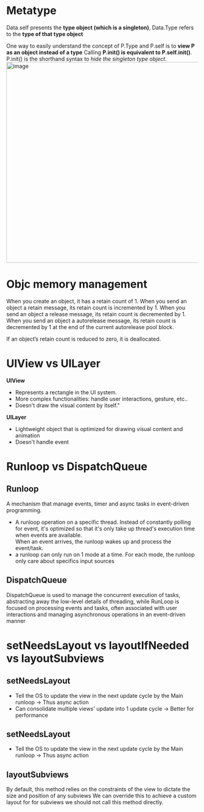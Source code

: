 # Metatype
Data.self presents the **type object (which is a singleton)**, Data.Type refers to the **type of that type object** 

One way to easily understand the concept of P.Type and P.self is to **view P as an object instead of a type**
Calling **P.init() is equivalent to P.self.init()**. P.init() is the shorthand syntax to _hide the singleton type object_. 
<img width="526" alt="image" src="https://github.com/hoangelec/Knowledge-consolidation/assets/9737526/bc315716-5911-48c6-8aae-7a8e3530b8d4">

# Objc memory management
When you create an object, it has a retain count of 1.
When you send an object a retain message, its retain count is incremented by 1.
When you send an object a release message, its retain count is decremented by 1.
When you send an object a autorelease message, its retain count is decremented by 1 at the end of the current autorelease pool block.

If an object’s retain count is reduced to zero, it is deallocated.

# UIView vs UILayer
**UIView**
- Represents a rectangle in the UI system. 
- More complex functionalities: handle user interactions, gesture, etc.. 
- Doesn't draw the visual content by itself."

**UILayer**
- Lightweight object that is optimized for drawing visual content and animation
- Doesn't handle event

# Runloop vs DispatchQueue
## Runloop
A mechanism that manage events, timer and async tasks in event-driven programming. 
- A runloop operation on a specific thread. Instead of constantly polling for event, it's optimized so that it's only take up thread's execution time when events are available.  
When an event arrives, the runloop wakes up and process the event/task. 
- a runloop can only run on 1 mode at a time. For each mode, the runloop only care about specifics input sources 

## DispatchQueue
DispatchQueue is used to manage the concurrent execution of tasks, abstracting away the low-level details of threading, while RunLoop is focused on processing events and tasks, often associated with user interactions and managing asynchronous operations in an event-driven manner

# setNeedsLayout vs layoutIfNeeded vs layoutSubviews
## setNeedsLayout
- Tell the OS to update the view in the next update cycle by the Main runloop -> Thus async action
- Can consolidate multiple views' update into 1 update cycle -> Better for performance
## setNeedsLayout
- Tell the OS to update the view in the next update cycle by the Main runloop -> Thus async action
## layoutSubviews
By default, this method relies on the constraints of the view to dictate the size and position of any subviews
We can override this to achieve a custom layout for for subviews
we should not call this method directly. 
